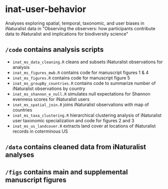 # inat-user-behavior
Analyses exploring spatial, temporal, taxonomic, and user biases in iNaturalist data in "Observing the observers: how participants contribute data to iNaturalist and implications for biodiversity science"

## `/code` contains analysis scripts
 - `inat_ms_data_cleaning.R` cleans and subsets iNaturalist observations for analysis
 - `inat_ms_figures_mwb.R` contains code for manuscript figures 1 & 4
 - `inat_ms_figures.R` contains code for manuscript figure 5
 - `inat_ms_groupBy_countries.R` contains code to summarize number of iNaturalist observations by country
 - `inat_ms_shannon_e_null.R` simulates null expectations for Shannon evenness scores for iNaturalist users
 - `inat_ms_spatial_join.R` joins iNaturalist observations with map of countries
 - `inat_ms_taxa_clustering.R` hierarchical clustering analysis of iNaturalist user taxonomic specialization and code for figures 2 and 3
 - `inat_ms_us_landcover.R` extracts land cover at locations of iNaturalist records in coterminous US
 
 ## `/data` contains cleaned data from iNaturalist analyses
 
 ## `/figs` contains main and supplemental manuscript figures
